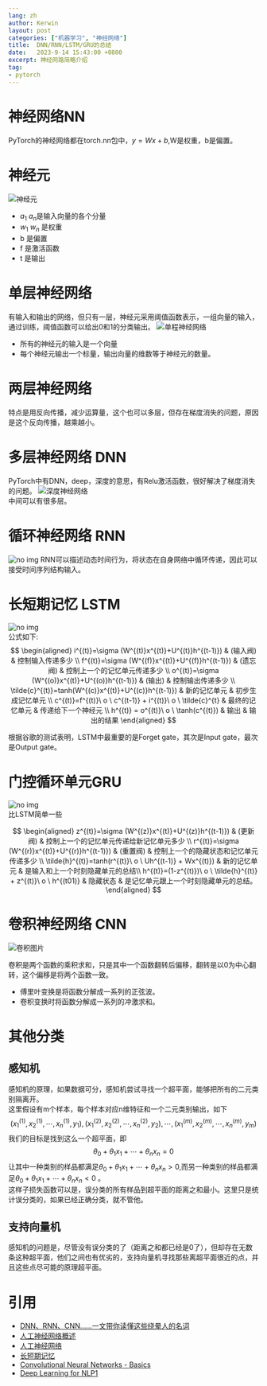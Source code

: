 ```yaml
---
lang: zh
author: Kerwin
layout: post
categories: ["机器学习", "神经网络"]
title:  DNN/RNN/LSTM/GRU的总结
date:   2023-9-14 15:43:00 +0800
excerpt: 神经网路简略介绍
tag:
- pytorch
---
```


# 神经网络NN
PyTorch的神经网络都在torch.nn包中，$y=Wx+b$,W是权重，b是偏置。
# 神经元
![神经元](/assets/image/NN/343px-Ncell.png) 
   - $a_1~a_n$是输入向量的各个分量
   - $w_1~w_n$ 是权重
   - b 是偏置
   - f 是激活函数
   - t 是输出
# 单层神经网络
有输入和输出的网络，但只有一层，神经元采用阈值函数表示，一组向量的输入，通过训练，阈值函数可以给出0和1的分类输出。
![单程神经网络](/assets/image/NN/331px-SingleLayerNeuralNetwork_english.png)
   - 所有的神经元的输入是一个向量
   - 每个神经元输出一个标量，输出向量的维数等于神经元的数量。
# 两层神经网络
特点是用反向传播，减少运算量，这个也可以多层，但存在梯度消失的问题，原因是这个反向传播，越乘越小。
# 多层神经网络 DNN
PyTorch中有DNN，deep，深度的意思，有Relu激活函数，很好解决了梯度消失的问题。
![深度神经网络](/assets/image/NN/Example_of_a_deep_neural_network.png)  
中间可以有很多层。

# 循环神经网络 RNN
![no img](/assets/image/NN/Recurrent_neural_network_unfold.svg.png)
RNN可以描述动态时间行为，将状态在自身网络中循环传递，因此可以接受时间序列结构输入。

# 长短期记忆 LSTM
![no img](/assets/image/NN/LSTM.png)  
公式如下:  
$$
\begin{aligned}
i^{(t)}=\sigma (W^{(t)}x^{(t)}+U^{(t)}h^{(t-1)}) & (输入阀) & 控制输入传递多少  \\
f^{(t)}=\sigma (W^{(f)}x^{(t)}+U^{(f)}h^{(t-1)}) & (遗忘阀) & 控制上一个的记忆单元传递多少  \\
o^{(t)}=\sigma (W^{(o)}x^{(t)}+U^{(o)}h^{(t-1)}) & (输出) & 控制输出传递多少  \\
\tilde{c}^{(t)}=tanh(W^{(c)}x^{(t)}+U^{(c)}h^{(t-1)}) & 新的记忆单元 & 初步生成记忆单元 \\
c^{(t)}=f^{(t)}\ o \ c^{(t-1)} + i^{(t)}\ o \ \tilde{c}^{t} & 最终的记忆单元 & 传递给下一个神经元 \\
h^{(t)} = o^{(t)}\ o \ \tanh(c^{(t)}) & 输出 & 输出的结果
\end{aligned}
$$

根据谷歌的测试表明，LSTM中最重要的是Forget gate，其次是Input gate，最次是Output gate。

# 门控循环单元GRU
![no img](/assets/image/NN/GRU.png)  
比LSTM简单一些

$$
\begin{aligned}
z^{(t)}=\sigma (W^{(z)}x^{(t)}+U^{(z)}h^{(t-1)}) & (更新阀) & 控制上一个的记忆单元传递给新记忆单元多少  \\
r^{(t)}=\sigma (W^{(r)}x^{(t)}+U^{(r)}h^{(t-1)}) & (重置阀) & 控制上一个的隐藏状态和记忆单元传递多少  \\
\tilde{h}^{(t)}=tanh(r^{(t)}\ o \ Uh^{(t-1)} + Wx^{(t)}) & 新的记忆单元 &  是输入和上一个时刻隐藏单元的总结\\
h^{(t)}=(1-z^{(t)})\ o \ \tilde{h}^{(t)} + z^{(t)}\ o \ h^{(t01)} & 隐藏状态 & 是记忆单元跟上一个时刻隐藏单元的总结。
\end{aligned}
$$



# 卷积神经网络 CNN
![卷积图片](/assets/image/NN/convSobel.gif)  

卷积是两个函数的乘积求和，只是其中一个函数翻转后偏移，翻转是以0为中心翻转，这个偏移是将两个函数一致。  
   - 傅里叶变换是将函数分解成一系列的正弦波。
   - 卷积变换时将函数分解成一系列的冲激求和。



# 其他分类
## 感知机
感知机的原理，如果数据可分，感知机尝试寻找一个超平面，能够把所有的二元类别隔离开。  
这里假设有m个样本，每个样本对应n维特征和一个二元类别输出，如下  
$$ (x_1^{(1)},x_2^{(1)},\cdots,x_n^{(1)},y_1),(x_1^{(2)},x_2^{(2)},\cdots,x_n^{(2)},y_2),\cdots,(x_1^{(m)},x_2^{(m)},\cdots,x_n^{(m)},y_m) $$
我们的目标是找到这么一个超平面，即
$$ \theta_0+\theta_1x_1+\cdots+\theta_nx_n=0 $$
让其中一种类别的样品都满足$\theta_0+\theta_1x_1+\cdots+\theta_nx_n >0$,而另一种类别的样品都满足$\theta_0+\theta_1x_1+\cdots+\theta_nx_n<0$ 。  
这样子损失函数可以是，误分类的所有样品到超平面的距离之和最小。这里只是统计误分类的，如果已经正确分类，就不管他。

## 支持向量机
感知机的问题是，尽管没有误分类的了（距离之和都已经是0了），但却存在无数条这种超平面，他们之间也有优劣的，支持向量机寻找那些离超平面很近的点，并且这些点尽可能的原理超平面。


# 引用
   - [DNN、RNN、CNN.…..一文带你读懂这些绕晕人的名词](https://zhuanlan.zhihu.com/p/51241366)
   - [人工神经网络概述](https://zhuanlan.zhihu.com/p/66907125)
   - [人工神经网络](https://zh.wikipedia.org/wiki/%E4%BA%BA%E5%B7%A5%E7%A5%9E%E7%BB%8F%E7%BD%91%E7%BB%9C)
   - [长短期记忆](https://zh.wikipedia.org/wiki/%E9%95%B7%E7%9F%AD%E6%9C%9F%E8%A8%98%E6%86%B6)
   - [Convolutional Neural Networks - Basics](https://mlnotebook.github.io/post/CNN1/)
   - [Deep Learning for NLP1](https://cs224d.stanford.edu/lecture_notes/LectureNotes4.pdf)